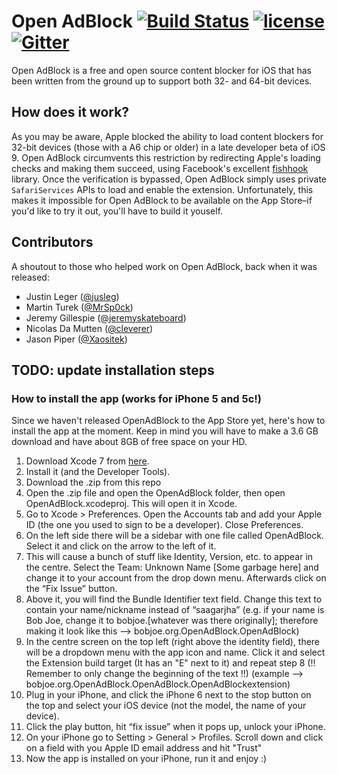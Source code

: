 # Open AdBlock [![Build Status](https://travis-ci.org/saagarjha/OpenAdblock.svg?branch=master)](https://travis-ci.org/saagarjha/OpenAdblock) [![license](https://img.shields.io/github/license/saagarjha/OpenAdBlock.svg)](http://github.com/saagarjha/OpenAdBlock) [![Gitter](https://img.shields.io/gitter/room/saagarjha/OpenAdBlock.svg)](https://gitter.im/saagarjha/OpenAdBlock)
Open AdBlock is a free and open source content blocker for iOS that has been written from the ground up to support both 32- and 64-bit devices.

## How does it work?
As you may be aware, Apple blocked the ability to load content blockers for 32-bit devices (those with a A6 chip or older) in a late developer beta of iOS 9. Open AdBlock circumvents this restriction by redirecting Apple's loading checks and making them succeed, using Facebook's excellent [fishhook](https://github.com/facebook/fishhook) library. Once the verification is bypassed, Open AdBlock simply uses private `SafariServices` APIs to load and enable the extension. Unfortunately, this makes it impossible for Open AdBlock to be available on the App Store–if you'd like to try it out, you'll have to build it youself.

## Contributors
A shoutout to those who helped work on Open AdBlock, back when it was released:
 - Justin Leger ([@jusleg](http://github.com/jusleg))  
 - Martin Turek ([@MrSp0ck](http://github.com/MrSp0ck))  
 - Jeremy Gillespie ([@jeremyskateboard](http://github.com/jeremyskateboard))  
 - Nicolas Da Mutten ([@cleverer](http://github.com/cleverer))  
 - Jason Piper ([@Xaositek](http://github.com/Xaositek))  

## TODO: update installation steps
### How to install the app (works for iPhone 5 and 5c!)
Since we haven't released OpenAdBlock to the App Store yet, here's how to install the app at the moment. Keep in mind you will have to make a 3.6 GB download and have about 8GB of free space on your HD.

1. Download Xcode 7 from [here](https://developer.apple.com/xcode/downloads/).
2. Install it (and the Developer Tools).
3. Download the .zip from this repo
4. Open the .zip file and open the OpenAdBlock folder, then open OpenAdBlock.xcodeproj. This will open it in Xcode.
5. Go to Xcode > Preferences. Open the Accounts tab and add your Apple ID (the one you used to sign to be a developer). Close Preferences.
6. On the left side there will be a sidebar with one file called OpenAdBlock. Select it and click on the arrow to the left of it.
7. This will cause a bunch of stuff like Identity, Version, etc. to appear in the centre. Select the Team: Unknown Name [Some garbage here] and change it to your account from the drop down menu. Afterwards click on the “Fix Issue” button.
8. Above it, you will find the Bundle Identifier text field. Change this text to contain your name/nickname instead of “saagarjha” (e.g. if your name is Bob Joe, change it to bobjoe.[whatever was there originally]; therefore making it look like this –> bobjoe.org.OpenAdBlock.OpenAdBlock)
9. In the centre screen on the top left (right above the identity field), there will be a dropdown menu with the app icon and name. Click it and select the Extension build target (It has an "E" next to it) and repeat step 8 (!! Remember to only change the beginning of the text !!) (example –> bobjoe.org.OpenAdBlock.OpenAdBlock.OpenAdBlockextension)
10. Plug in your iPhone, and click the iPhone 6 next to the stop button on the top and select your iOS device (not the model, the name of your device).
11. Click the play button, hit “fix issue” when it pops up, unlock your iPhone.
12. On your iPhone go to Setting > General > Profiles. Scroll down and click on a field with you Apple ID email address and hit "Trust"
13. Now the app is installed on your iPhone, run it and enjoy :)
